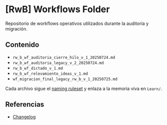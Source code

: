 # [RwB] Workflows Folder

Repositorio de workflows operativos utilizados durante la auditoría y migración.

## Contenido
- `rw_b_wf_auditoria_cierre_hilo_v_1_20250724.md`
- `rw_b_wf_auditoria_legacy_v_2_20250724.md`
- `rw_b_wf_dictado_v_1.md`
- `rw_b_wf_relevamiento_ideas_v_1.md`
- `wf_migracion_final_legacy_rw_b_v_1_20250725.md`

Cada archivo sigue el [naming ruleset](../template/naming/rw_b_naming_ruleset_v_2_20250727.md) y enlaza a la memoria viva en `Learn/`.

## Referencias
- [Changelog](../Learn/chglog/rw_b_chglog_v_2_20250724.md)
